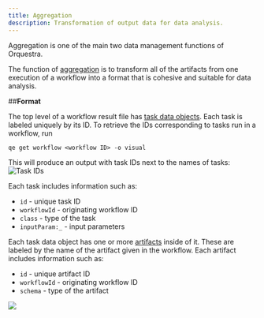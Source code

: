 ```yaml
---
title: Aggregation
description: Transformation of output data for data analysis.
---
```


Aggregation is one of the main two data management functions of Orquestra.

The function of [aggregation](/data/aggregation/) is to transform all of the artifacts from one execution of a workflow into a format that is cohesive and suitable for data analysis.

##**Format**

The top level of a workflow result file has [task data objects](/data/taskdataobjects/). Each task is labeled uniquely by its ID. To retrieve the IDs corresponding to tasks run in a workflow, run

`qe get workflow <workflow ID> -o visual`

This will produce an output with task IDs next to the names of tasks:
![Task IDs](/../img/taskids.png)

Each task includes information such as:
- `id` - unique task ID
- `workflowId` - originating workflow ID
- `class` - type of the task
- `inputParam:_` - input parameters

Each task data object has one or more [artifacts](/data/artifacts/) inside of it. These are labeled by the name of the artifact given in the workflow. Each artifact includes information such as:
- `id` - unique artifact ID
- `workflowId` - originating workflow ID
- `schema` - type of the artifact

![](/../img/workflowresult.png)